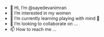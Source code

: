 - 👋 Hi, I’m @sayedevanimran
- 👀 I’m interested in my women
- 🌱 I’m currently learning playing with mind 🤎
- 💞️ I’m looking to collaborate on ...
- 📫 How to reach me ...

<!---
sayedevanimran/sayedevanimran is a ✨ special ✨ repository because its `README.md` (this file) appears on your GitHub profile.
You can click the Preview link to take a look at your changes.
--->
